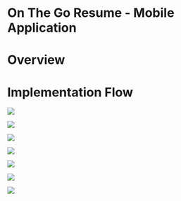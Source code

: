 # On The Go Resume - Mobile Application

# Overview

# Implementation Flow
![](images/Page1.JPG)   

![](images/PesrsonalInfo.JPG)

![](images/ExperienceInfo.JPG)

![](images/EducationInfo.JPG)

![](images/ProjectInfo.JPG)

![](images/GenResume.JPG)

![](images/ResumeFile.JPG)
